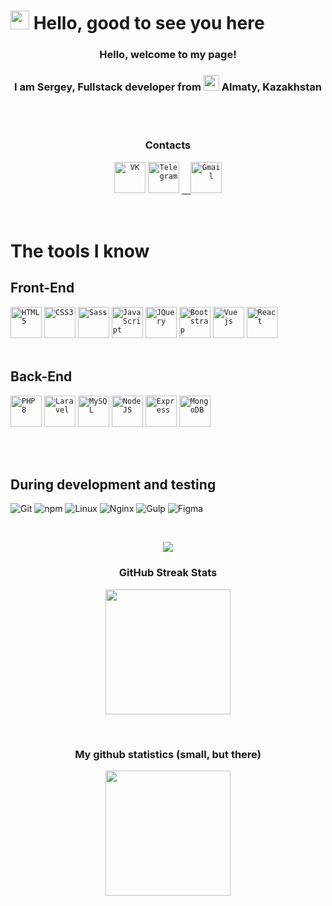 # <img src="https://media.giphy.com/media/hvRJCLFzcasrR4ia7z/giphy.gif" width="30"/> Hello, good to see you here

<h3 align="center">Hello, welcome to my page!</h3>
<h3 align="center"> I am Sergey, Fullstack developer from <img src="https://upload.wikimedia.org/wikipedia/commons/d/d3/Flag_of_Kazakhstan.svg" width="25"/> Almaty, Kazakhstan</h3>
<br/>
<br/>

<h3 align="center">Contacts</h3>
<div align="center">
<code><a href="https://vk.com/shipulinsergey" target="_blank"><img alt="VK" title="VK" src="https://camo.githubusercontent.com/e5bc054e61a534500fa83362492c856b92496a713f8dfe37c39dbc8874a41b9f/68747470733a2f2f63646e2e776f726c64766563746f726c6f676f2e636f6d2f6c6f676f732f766b2d312e737667" width="50" height="50" /></a></code>
  <code><a href="https://t.me/Diego475" target="_blank"><img alt="Telegram" title="Telegram" src="https://camo.githubusercontent.com/db4a5d91035bf8a3abe2342c14d1147e23c5626326d17097aeec4c1e10e522d1/68747470733a2f2f63646e2e776f726c64766563746f726c6f676f2e636f6d2f6c6f676f732f74656c656772616d2e737667" width="50" height="50" /></a></code>
  <code><a href="mailto:dmklasfmalkw@gmail.com" target="_blank">  <img alt="Gmail" title="Gmail" src="https://camo.githubusercontent.com/ca2a7f64bc002de89fbbaa7e64cf99212eb4284cd1dc914bd2436dab6cdb536c/68747470733a2f2f63646e2e776f726c64766563746f726c6f676f2e636f6d2f6c6f676f732f676d61696c2d69636f6e2d322e737667" width="50" height="50" /></a></code>
</div>
<br><br>

# The tools I know

## Front-End

<code><img alt="HTML5" title="HTML5" src="https://www.flaticon.com/svg/static/icons/svg/732/732212.svg" width="50" height="50" /></code>
<code><img alt="CSS3" title="CSS3" src="https://www.flaticon.com/svg/static/icons/svg/732/732190.svg" width="50" height="50" /></code>
<code><img alt="Sass" title="Sass" src="https://www.vectorlogo.zone/logos/sass-lang/sass-lang-icon.svg" width="50" height="50" /></code>
<code><img alt="JavaScript" title="JavaScript" src="https://cdn.worldvectorlogo.com/logos/logo-javascript.svg" width="50" height="50" /></code>
<code><img alt="JQuery" title="JQuery" src="https://www.vectorlogo.zone/logos/jquery/jquery-icon.svg" width="50" height="50" /></code>
<code><img alt="Bootstrap" title="Bootstrap" src="https://cdn.worldvectorlogo.com/logos/bootstrap-4.svg" width="50" height="50" /></code>
<code><img alt="Vue js" title="Vue js" src="https://www.vectorlogo.zone/logos/vuejs/vuejs-icon.svg" width="50" height="50"></code>
<code><img alt="React" title="React" src="https://www.vectorlogo.zone/logos/reactjs/reactjs-icon.svg" width="50" height="50"></code>
<br/>
<br/>

## Back-End

<code><img alt="PHP 8" title="PHP 8" src="https://www.vectorlogo.zone/logos/php/php-icon.svg" width="50" height="50" /></code>
<code><img alt="Laravel" title="Laravel" src="https://www.vectorlogo.zone/logos/laravel/laravel-icon.svg" width="50" height="50" /></code>
<code><img alt="MySQL" title="MySQL" src="https://www.vectorlogo.zone/logos/mysql/mysql-icon.svg" width="50" height="50" /></code>
<code><img alt="Node JS" title="Node JS" src="https://www.vectorlogo.zone/logos/nodejs/nodejs-icon.svg" width="50" height="50" /></code>
<code><img alt="Express" title="Express" src="https://www.vectorlogo.zone/logos/expressjs/expressjs-icon.svg" width="50" height="50" /></code>
<code><img alt="MongoDB" title="MongoDB" src="https://www.vectorlogo.zone/logos/mongodb/mongodb-icon.svg" width="50" height="50"></code>

<br/>
<br/>

## During development and testing

<p>
  <img alt="Git" src="https://img.shields.io/badge/-Git-F05032?style=flat-square&logo=git&logoColor=white" />
  <img alt="npm" src="https://img.shields.io/badge/-NPM-CB3837?style=flat-square&logo=npm&logoColor=white" />
  <img alt="Linux" src="https://img.shields.io/badge/-Linux-efb80f?style=flat-square&logo=Linux&logoColor=black" />
  <img alt="Nginx" src="https://img.shields.io/badge/-Nginx-009137?style=flat-square&logo=Nginx&logoColor=white" />
  <img alt="Gulp" src="https://img.shields.io/badge/-Gulp-d34a47?style=flat-square&logo=Gulp&logoColor=white" />
  <img alt="Figma" src="https://img.shields.io/badge/-Figma-1abcfe?style=flat-square&logo=Figma&logoColor=white" />
</p>

<br>
<p align="center">
<img src="https://github-readme-stats.vercel.app/api/top-langs/?username=Diego475&theme=chartreuse-dark">
</p>

<h3 align="center">GitHub Streak Stats</h3>
<p align="center">
  <img src="https://github-readme-streak-stats.herokuapp.com/?user=Diego475&theme=chartreuse-dark" height="200">
</p>
<br/>
<h3 align="center">My github statistics (small, but there)</h3>
<p align="center">
  <img src="https://github-readme-stats.vercel.app/api?username=Diego475&theme=chartreuse-dark&show_icons=true&include_all_commits=true&hide_border=true" height="200"/>
</p>
